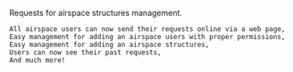 Requests for airspace structures management.

    All airspace users can now send their requests online via a web page,
    Easy management for adding an airspace users with proper permissions,
    Easy management for adding an airspace structures,
    Users can now see their past requests,
    And much more!
